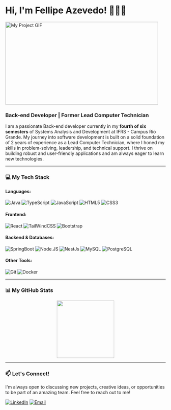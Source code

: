 # Hi, I'm Fellipe Azevedo! 👋👨‍💻

<img src="https://media4.giphy.com/media/v1.Y2lkPTc5MGI3NjExYWx3N2ttNTB0MHZwb3o3ZTlnM3p3dGJoNmtlMjk2Y3MyZzhzcW9hdCZlcD12MV9pbnRlcm5hbF9naWZfYnlfaWQmY3Q9Zw/BWD3CtcudWL28/giphy.gif" alt="My Project GIF" width="480" height="259">

### Back-end Developer | Former Lead Computer Technician

I am a passionate Back-end developer currently in my **fourth of six semesters** of Systems Analysis and Development at IFRS - Campus Rio Grande. My journey into software development is built on a solid foundation of 2 years of experience as a Lead Computer Technician, where I honed my skills in problem-solving, leadership, and technical support. I thrive on building robust and user-friendly applications and am always eager to learn new technologies.

---

### 💻 My Tech Stack

#### Languages:

![Java](https://img.shields.io/badge/Java-ED8B00?style=for-the-badge&logo=openjdk&logoColor=white)
![TypeScript](https://img.shields.io/badge/TypeScript-007ACC?style=for-the-badge&logo=typescript&logoColor=white)
![JavaScript](https://img.shields.io/badge/JavaScript-323330?style=for-the-badge&logo=javascript&logoColor=F7DF1E)
![HTML5](https://img.shields.io/badge/HTML5-E34F26?style=for-the-badge&logo=html5&logoColor=white)
![CSS3](https://img.shields.io/badge/CSS3-1572B6?style=for-the-badge&logo=css3&logoColor=white)

#### Frontend:

![React](https://img.shields.io/badge/React-20232A?style=for-the-badge&logo=react&logoColor=61DAFB)
![TailWindCSS](https://img.shields.io/badge/tailwindcss-%2338B2AC.svg?style=for-the-badge&logo=tailwind-css&logoColor=white)
![Bootstrap](https://img.shields.io/badge/Bootstrap-563D7C?style=for-the-badge&logo=bootstrap&logoColor=white)

#### Backend & Databases:

![SpringBoot](https://img.shields.io/badge/SpringBoot-6DB33F?style=for-the-badge&logo=Spring&logoColor=white)
![Node.JS](https://img.shields.io/badge/Node.js-43853D?style=for-the-badge&logo=node.js&logoColor=white)
![NestJs](https://img.shields.io/badge/-NestJs-ea2845?style=for-the-badge&logo=nestjs&logoColor=white)
![MySQL](https://img.shields.io/badge/MySQL-005C84?style=for-the-badge&logo=mysql&logoColor=white)
![PostgreSQL](https://img.shields.io/badge/postgres-%23316192.svg?style=for-the-badge&logo=postgresql&logoColor=white)

#### Other Tools:

![Git](https://img.shields.io/badge/git-%23F05033.svg?style=for-the-badge&logo=git&logoColor=white)
![Docker](https://img.shields.io/badge/docker-257bd6?style=for-the-badge&logo=docker&logoColor=white)

---

### 📊 My GitHub Stats

<div align="center">
  <!-- <a href="https://github.com/FellipeCavalcante">
    <img height="180em" src="https://github-readme-stats.vercel.app/api/top-langs/?username=FellipeCavalcante&layout=compact&langs_count=7&theme=dracula&bg_color=00000000&border_color=30A3DC&show_icons=true&icon_color=30A3DC&title_color=E94D5F&text_color=FFF"/> -->
    <img height="180em" src="https://github-readme-stats.vercel.app/api?username=FellipeCavalcante&theme=dracula&bg_color=00000000&border_color=30A3DC&show_icons=true&icon_color=30A3DC&title_color=E94D5F&text_color=FFF&include_all_commits=true"/>
  </a>
</div>

---

### 📫 Let's Connect!

I'm always open to discussing new projects, creative ideas, or opportunities to be part of an amazing team. Feel free to reach out to me!

<a href="https://www.linkedin.com/in/fellipeazevedo03/"><img src="https://img.shields.io/badge/LinkedIn-0077B5?style=for-the-badge&logo=linkedin&logoColor=white" alt="LinkedIn"></a>
<a href="mailto:fellipe.c.azevedo03@gmail.com"><img src="https://img.shields.io/badge/Email-D14836?style=for-the-badge&logo=gmail&logoColor=white" alt="Email"></a>
